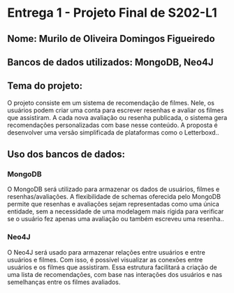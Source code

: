# Entrega 1 - Projeto Final de S202-L1

## Nome: Murilo de Oliveira Domingos Figueiredo

## Bancos de dados utilizados: MongoDB, Neo4J

## Tema do projeto:
O projeto consiste em um sistema de recomendação de filmes. Nele, os usuários podem criar uma conta para escrever resenhas e avaliar os filmes que assistiram. A cada nova avaliação ou resenha publicada, o sistema gera recomendações personalizadas com base nesse conteúdo. A proposta é desenvolver uma versão simplificada de plataformas como o Letterboxd..

## Uso dos bancos de dados:
### MongoDB
O MongoDB será utilizado para armazenar os dados de usuários, filmes e resenhas/avaliações. A flexibilidade de schemas oferecida pelo MongoDB permite que resenhas e avaliações sejam representadas como uma única entidade, sem a necessidade de uma modelagem mais rígida para verificar se o usuário fez apenas uma avaliação ou também escreveu uma resenha..

### Neo4J
O Neo4J será usado para armazenar relações entre usuários e entre usuários e filmes. Com isso, é possível visualizar as conexões entre usuários e os filmes que assistiram. Essa estrutura facilitará a criação de uma lista de recomendações, com base nas interações dos usuários e nas semelhanças entre os filmes avaliados. 